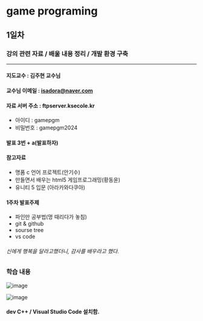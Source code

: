 # game programing

## 1일차

### 강의 관련 자료 / 배울 내용 정리 / 개발 환경 구축
----------
#### 지도교수 : 김주현 교수님
#### 교수님 이메일 : isadora@naver.com
#### 자료 서버 주소 : ftpserver.ksecole.kr
- 아이디 : gamepgm
- 비밀번호 : gamepgm2024

#### 발표 3번 + a(발표하자)

#### 참고자료
- 명품 c 언어 프로젝트(안기수)
- 만들면서 배우는 html5 게임프로그래밍(황동윤)
- 유니티 5 입문 (아라카와다쿠아)

#### 1주차 발표주제
- 파인만 공부법(멍 때리다가 놓침)
- git & github
- sourse tree
- vs code

###### 신에게 행복을 달라고했더니, 감사를 배우라고 했다.

### 학습 내용
![image](https://github.com/user-attachments/assets/b5b2d9da-5e8d-4af2-aad3-54a5b32a4152)


![image](https://github.com/user-attachments/assets/8c2a16de-e011-429b-955e-d35ce250f91c)


#### dev C++ / Visual Studio Code 설치함.
